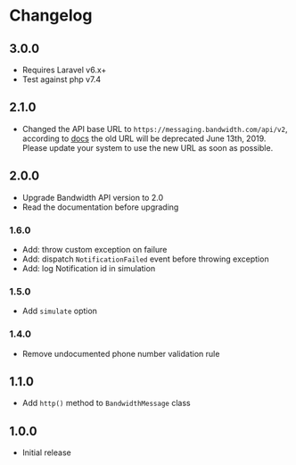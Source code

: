 # Changelog

## 3.0.0
* Requires Laravel v6.x+
* Test against php v7.4

## 2.1.0
* Changed the API base URL to `https://messaging.bandwidth.com/api/v2`, according to [docs](https://dev.bandwidth.com/v2-messaging/) 
the old URL will be deprecated June 13th, 2019. Please update your system to use the new URL as soon as possible. 

## 2.0.0
* Upgrade Bandwidth API version to 2.0 
* Read the documentation before upgrading

### 1.6.0
* Add: throw custom exception on failure
* Add: dispatch `NotificationFailed` event before throwing exception
* Add: log Notification id in simulation

### 1.5.0
* Add `simulate` option

### 1.4.0
* Remove undocumented phone number validation rule

## 1.1.0
* Add `http()` method to `BandwidthMessage` class

## 1.0.0
* Initial release
